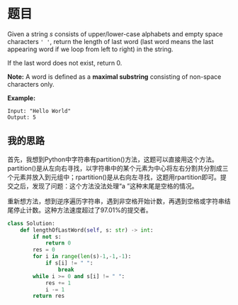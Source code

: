 # 题目

Given a string *s* consists of upper/lower-case alphabets and empty space characters `' '`, return the length of last word (last word means the last appearing word if we loop from left to right) in the string.

If the last word does not exist, return 0.

**Note:** A word is defined as a **maximal substring** consisting of non-space characters only.

**Example:**

```
Input: "Hello World"
Output: 5
```

## 我的思路

首先，我想到Python中字符串有partition()方法，这题可以直接用这个方法。partition()是从左向右寻找，以字符串中的某个元素为中心将左右分割共分割成三个元素并放入到元组中；rpartition()是从右向左寻找，这题用rpartition即可。提交之后，发现了问题：这个方法没法处理“a  ”这种末尾是空格的情况。

重新想方法，想到逆序遍历字符串，遇到非空格开始计数，再遇到空格或字符串结尾停止计数。这种方法速度超过了97.01%的提交者。

```python
class Solution:
    def lengthOfLastWord(self, s: str) -> int:
        if not s:
            return 0
        res = 0
        for i in range(len(s)-1,-1,-1):
            if s[i] != " ":
                break
        while i >= 0 and s[i] != " ":
            res += 1
            i -= 1  
        return res   
```

